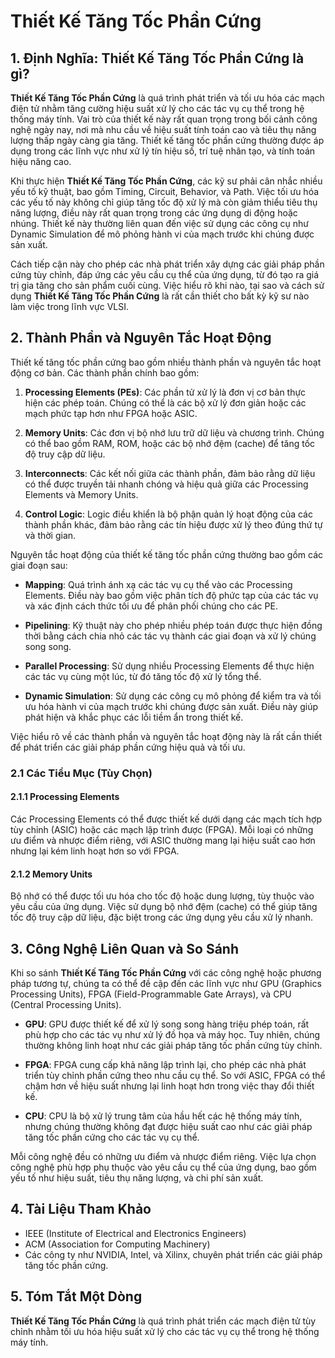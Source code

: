 # Thiết Kế Tăng Tốc Phần Cứng

## 1. Định Nghĩa: **Thiết Kế Tăng Tốc Phần Cứng** là gì?
**Thiết Kế Tăng Tốc Phần Cứng** là quá trình phát triển và tối ưu hóa các mạch điện tử nhằm tăng cường hiệu suất xử lý cho các tác vụ cụ thể trong hệ thống máy tính. Vai trò của thiết kế này rất quan trọng trong bối cảnh công nghệ ngày nay, nơi mà nhu cầu về hiệu suất tính toán cao và tiêu thụ năng lượng thấp ngày càng gia tăng. Thiết kế tăng tốc phần cứng thường được áp dụng trong các lĩnh vực như xử lý tín hiệu số, trí tuệ nhân tạo, và tính toán hiệu năng cao.

Khi thực hiện **Thiết Kế Tăng Tốc Phần Cứng**, các kỹ sư phải cân nhắc nhiều yếu tố kỹ thuật, bao gồm Timing, Circuit, Behavior, và Path. Việc tối ưu hóa các yếu tố này không chỉ giúp tăng tốc độ xử lý mà còn giảm thiểu tiêu thụ năng lượng, điều này rất quan trọng trong các ứng dụng di động hoặc nhúng. Thiết kế này thường liên quan đến việc sử dụng các công cụ như Dynamic Simulation để mô phỏng hành vi của mạch trước khi chúng được sản xuất.

Cách tiếp cận này cho phép các nhà phát triển xây dựng các giải pháp phần cứng tùy chỉnh, đáp ứng các yêu cầu cụ thể của ứng dụng, từ đó tạo ra giá trị gia tăng cho sản phẩm cuối cùng. Việc hiểu rõ khi nào, tại sao và cách sử dụng **Thiết Kế Tăng Tốc Phần Cứng** là rất cần thiết cho bất kỳ kỹ sư nào làm việc trong lĩnh vực VLSI.

## 2. Thành Phần và Nguyên Tắc Hoạt Động
Thiết kế tăng tốc phần cứng bao gồm nhiều thành phần và nguyên tắc hoạt động cơ bản. Các thành phần chính bao gồm:

1. **Processing Elements (PEs)**: Các phần tử xử lý là đơn vị cơ bản thực hiện các phép toán. Chúng có thể là các bộ xử lý đơn giản hoặc các mạch phức tạp hơn như FPGA hoặc ASIC.

2. **Memory Units**: Các đơn vị bộ nhớ lưu trữ dữ liệu và chương trình. Chúng có thể bao gồm RAM, ROM, hoặc các bộ nhớ đệm (cache) để tăng tốc độ truy cập dữ liệu.

3. **Interconnects**: Các kết nối giữa các thành phần, đảm bảo rằng dữ liệu có thể được truyền tải nhanh chóng và hiệu quả giữa các Processing Elements và Memory Units.

4. **Control Logic**: Logic điều khiển là bộ phận quản lý hoạt động của các thành phần khác, đảm bảo rằng các tín hiệu được xử lý theo đúng thứ tự và thời gian.

Nguyên tắc hoạt động của thiết kế tăng tốc phần cứng thường bao gồm các giai đoạn sau:

- **Mapping**: Quá trình ánh xạ các tác vụ cụ thể vào các Processing Elements. Điều này bao gồm việc phân tích độ phức tạp của các tác vụ và xác định cách thức tối ưu để phân phối chúng cho các PE.

- **Pipelining**: Kỹ thuật này cho phép nhiều phép toán được thực hiện đồng thời bằng cách chia nhỏ các tác vụ thành các giai đoạn và xử lý chúng song song.

- **Parallel Processing**: Sử dụng nhiều Processing Elements để thực hiện các tác vụ cùng một lúc, từ đó tăng tốc độ xử lý tổng thể.

- **Dynamic Simulation**: Sử dụng các công cụ mô phỏng để kiểm tra và tối ưu hóa hành vi của mạch trước khi chúng được sản xuất. Điều này giúp phát hiện và khắc phục các lỗi tiềm ẩn trong thiết kế.

Việc hiểu rõ về các thành phần và nguyên tắc hoạt động này là rất cần thiết để phát triển các giải pháp phần cứng hiệu quả và tối ưu.

### 2.1 Các Tiểu Mục (Tùy Chọn)
#### 2.1.1 Processing Elements
Các Processing Elements có thể được thiết kế dưới dạng các mạch tích hợp tùy chỉnh (ASIC) hoặc các mạch lập trình được (FPGA). Mỗi loại có những ưu điểm và nhược điểm riêng, với ASIC thường mang lại hiệu suất cao hơn nhưng lại kém linh hoạt hơn so với FPGA.

#### 2.1.2 Memory Units
Bộ nhớ có thể được tối ưu hóa cho tốc độ hoặc dung lượng, tùy thuộc vào yêu cầu của ứng dụng. Việc sử dụng bộ nhớ đệm (cache) có thể giúp tăng tốc độ truy cập dữ liệu, đặc biệt trong các ứng dụng yêu cầu xử lý nhanh.

## 3. Công Nghệ Liên Quan và So Sánh
Khi so sánh **Thiết Kế Tăng Tốc Phần Cứng** với các công nghệ hoặc phương pháp tương tự, chúng ta có thể đề cập đến các lĩnh vực như GPU (Graphics Processing Units), FPGA (Field-Programmable Gate Arrays), và CPU (Central Processing Units).

- **GPU**: GPU được thiết kế để xử lý song song hàng triệu phép toán, rất phù hợp cho các tác vụ như xử lý đồ họa và máy học. Tuy nhiên, chúng thường không linh hoạt như các giải pháp tăng tốc phần cứng tùy chỉnh.

- **FPGA**: FPGA cung cấp khả năng lập trình lại, cho phép các nhà phát triển tùy chỉnh phần cứng theo nhu cầu cụ thể. So với ASIC, FPGA có thể chậm hơn về hiệu suất nhưng lại linh hoạt hơn trong việc thay đổi thiết kế.

- **CPU**: CPU là bộ xử lý trung tâm của hầu hết các hệ thống máy tính, nhưng chúng thường không đạt được hiệu suất cao như các giải pháp tăng tốc phần cứng cho các tác vụ cụ thể.

Mỗi công nghệ đều có những ưu điểm và nhược điểm riêng. Việc lựa chọn công nghệ phù hợp phụ thuộc vào yêu cầu cụ thể của ứng dụng, bao gồm yếu tố như hiệu suất, tiêu thụ năng lượng, và chi phí sản xuất.

## 4. Tài Liệu Tham Khảo
- IEEE (Institute of Electrical and Electronics Engineers)
- ACM (Association for Computing Machinery)
- Các công ty như NVIDIA, Intel, và Xilinx, chuyên phát triển các giải pháp tăng tốc phần cứng.

## 5. Tóm Tắt Một Dòng
**Thiết Kế Tăng Tốc Phần Cứng** là quá trình phát triển các mạch điện tử tùy chỉnh nhằm tối ưu hóa hiệu suất xử lý cho các tác vụ cụ thể trong hệ thống máy tính.